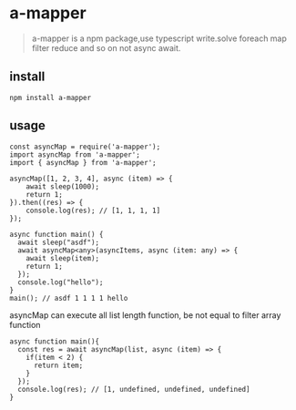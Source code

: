 # a-mapper

> a-mapper is a npm package,use typescript write.solve foreach map filter reduce and so on not async await.

## install

```
npm install a-mapper
```

## usage

```
const asyncMap = require('a-mapper');
import asyncMap from 'a-mapper';
import { asyncMap } from 'a-mapper';
```

```
asyncMap([1, 2, 3, 4], async (item) => {
    await sleep(1000);
    return 1;
}).then((res) => {
    console.log(res); // [1, 1, 1, 1]
});
```

```
async function main() {
  await sleep("asdf");
  await asyncMap<any>(asyncItems, async (item: any) => {
    await sleep(item);
    return 1;
  });
  console.log("hello");
}
main(); // asdf 1 1 1 1 hello
```

asyncMap can execute all list length function, be not equal to filter array function

```
async function main(){
  const res = await asyncMap(list, async (item) => {
    if(item < 2) {
      return item;
    }
  });
  console.log(res); // [1, undefined, undefined, undefined]
}
```
